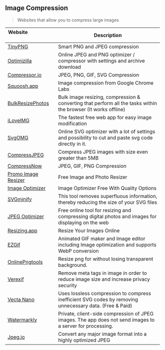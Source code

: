 ## Image Compression

> Websites that allow you to compress large images

| Website                            | Description |
| --- | --- |
| [TinyPNG](https://tinypng.com/) | Smart PNG and JPEG compression |
| [Optimizilla](https://imagecompressor.com/) | Online JPEG and PNG optimizer / compressor with settings and archive download |
| [Compressor.io](https://compressor.io/) | JPEG, PNG, GIF, SVG Compression |
| [Squoosh.app](https://squoosh.app/) | Image compression from Google Chrome Labs |
| [BulkResizePhotos](https://bulkresizephotos.com/) | Bulk image resizing, compression & converting that perform all the tasks within the browser (It works offline) |
| [iLoveIMG](https://www.iloveimg.com/) | The fastest free web app for easy image modification |
| [SvgOMG](https://jakearchibald.github.io/svgomg/) | Online SVG optimizer with a lot of settings and possibility to cut and paste svg code directly in it. |
| [CompressJPEG](https://compressjpeg.com/) | Compress JPEG images with size even greater than 5MB |
| [CompressNow](https://compressnow.com/) | JPEG, GIF, PNG Compression |
| [Promo Image Resizer](https://promo.com/tools/image-resizer/) | Free Image and Photo Resizer |
| [Image Optimizer](http://www.imageoptimizer.net/) | Image Optimizer Free With Quality Options |
| [SVGminify](https://www.svgminify.com/) | This tool removes superfluous information, thereby reducing the size of your SVG files |
| [JPEG Optimizer](http://jpeg-optimizer.com/) | Free online tool for resizing and compressing digital photos and images for displaying on the web |
| [Resizing.app](https://resizing.app/) | Resize Your Images Online |
| [EZGif](https://ezgif.com/) | Animated GIF maker and Image editor including Image optimization and supports WebP conversion |
| [OnlinePngtools](https://onlinepngtools.com/resize-png) | Resize png for without losing transparent background. |
| [Verexif](https://www.verexif.com/en/) | Remove meta tags in image in order to reduce image size and increase privacy security |
| [Vecta Nano](https://vecta.io/nano) | Uses lossless compression to compress inefficient SVG codes by removing unnecessary data. (Free & Paid) |
| [Watermarkly](https://watermarkly.com/compress-jpeg/) | Private, client-side compression of JPEG images. The app does not send images to a server for processing. |
| [Jpeg.io](https://www.jpeg.io/) | Convert any major image format into a highly optimized JPEG |